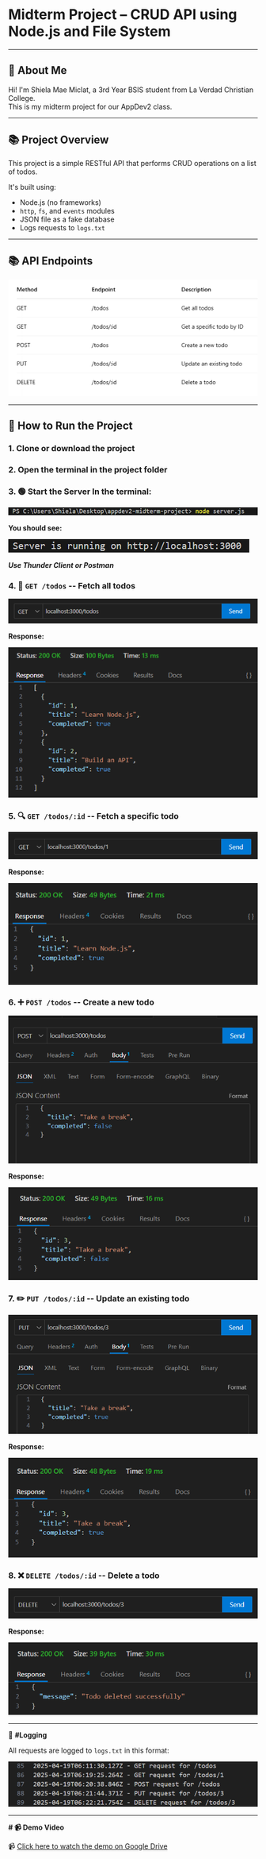 # Midterm Project – CRUD API using Node.js and File System

---

## 👋 About Me

Hi! I'm Shiela Mae Miclat, a 3rd Year BSIS student from La Verdad Christian College.  
This is my midterm project for our AppDev2 class.

---

## 📚 Project Overview

This project is a simple RESTful API that performs CRUD operations on a list of todos.

It's built using:

- Node.js (no frameworks)
- `http`, `fs`, and `events` modules
- JSON file as a fake database
- Logs requests to `logs.txt`

---

## 📚 API Endpoints


![alt text](demo_imgs/API_endpoints.png)

---

## 🚀 How to Run the Project


### 1.  **Clone** or **download** the project

### 2.  Open the **terminal** in the project folder

### 3. 🟢 **Start the Server** In the terminal:

![alt text](demo_imgs/server.png)

**You should see:**

![alt text](demo_imgs/server_running.png)



***Use Thunder Client or Postman***


### 4. 📄  `GET /todos` -- **Fetch all todos**

![alt text](demo_imgs/GETtodos.png)

**Response:**

![alt text](demo_imgs/GETtodos_reponse.png)



### 5. 🔍 `GET /todos/:id` -- **Fetch a specific todo**

![alt text](demo_imgs/GETtodos_id.png)

**Response:**

![alt text](demo_imgs/GETtodos_id_response.png)



### 6. ➕ `POST /todos` -- **Create a new todo**

![alt text](demo_imgs/POSTtodos.png)

**Response:**

![alt text](demo_imgs/POSTtodos_reponse.png)



### 7. ✏️ `PUT /todos/:id` -- **Update an existing todo**

![alt text](demo_imgs/PUTtodos.png)

**Response:**

![alt text](demo_imgs/PUTtodos_response.png)



### 8. ❌ `DELETE /todos/:id` -- **Delete a todo**

![alt text](demo_imgs/DELETEtodos.png)

**Response:**

![alt text](demo_imgs/DELETEtodos_response.png)

---


🧾 **#Logging**

All requests are logged to `logs.txt` in this format:

![alt text](demo_imgs/logging.png)

---


**# 📹 Demo Video**

📹 [Click here to watch the demo on Google Drive](https://drive.google.com/drive/u/0/folders/1GVLAeajqrpXy5xVZHvTpLZu773f2ruQ1)


